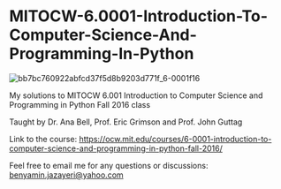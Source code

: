 # MITOCW-6.0001-Introduction-To-Computer-Science-And-Programming-In-Python

![bb7bc760922abfcd37f5d8b9203d771f_6-0001f16](https://github.com/user-attachments/assets/38b98a1a-59b3-463c-b138-173c30549484)

My solutions to MITOCW 6.001 Introduction to Computer Science and Programming in Python Fall 2016 class

Taught by Dr. Ana Bell, Prof. Eric Grimson and Prof. John Guttag

Link to the course: https://ocw.mit.edu/courses/6-0001-introduction-to-computer-science-and-programming-in-python-fall-2016/

Feel free to email me for any questions or discussions: benyamin.jazayeri@yahoo.com
